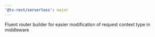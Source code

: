 ```yaml
---
'@ts-rest/serverless': major
---
```


Fluent router builder for easier modification of request context type in middleware
